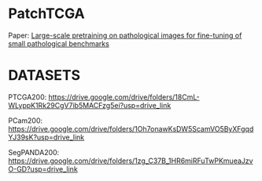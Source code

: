 # PatchTCGA
Paper: [Large-scale pretraining on pathological images for fine-tuning of small pathological benchmarks](https://arxiv.org/abs/2303.15693)



# DATASETS

PTCGA200: https://drive.google.com/drive/folders/18CmL-WLyppK1Rk29CgV7ib5MACFzg5ei?usp=drive_link

PCam200: https://drive.google.com/drive/folders/1Oh7onawKsDW5ScamVO5ByXFgqdYJ39sK?usp=drive_link

SegPANDA200: https://drive.google.com/drive/folders/1zg_C37B_1HR6miRFuTwPKmueaJzvO-GD?usp=drive_link
